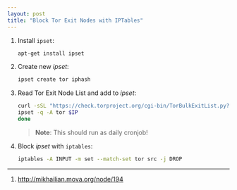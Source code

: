 ```yaml
---
layout: post
title: "Block Tor Exit Nodes with IPTables"
---
```


1. Install `ipset`:
   ```bash
   apt-get install ipset
   ```
2. Create new *ipset*:
   ```bash
   ipset create tor iphash
   ```
3. Read Tor Exit Node List and add to *ipset*:
   ```bash
   curl -sSL "https://check.torproject.org/cgi-bin/TorBulkExitList.py?ip=$(curl icanhazip.com)" | sed '/^#/d' | while read IP; do
   ipset -q -A tor $IP
   done
   ```
   > **Note**: This should run as daily cronjob!
4. Block *ipset* with `iptables`:
   ```bash
   iptables -A INPUT -m set --match-set tor src -j DROP
   ```

---
1. <http://mikhailian.mova.org/node/194>

